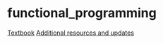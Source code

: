 # functional_programming

[Textbook](http://www.cs.cmu.edu/~rwh/theses/okasaki.pdf)
[Additional resources and updates](http://cstheory.stackexchange.com/questions/1539/whats-new-in-purely-functional-data-structures-since-okasaki)
